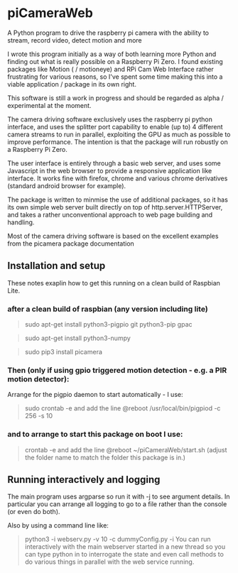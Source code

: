 # piCameraWeb
A Python program to drive the raspberry pi camera with the ability to stream, record video, detect motion and more

I wrote this program initially as a way of both learning more Python and finding out what is really possible on
a Raspberry Pi Zero. I found existing packages like Motion ( / motioneye) and RPi Cam Web Interface rather frustrating 
for various reasons, so I've spent some time making this into a viable application / package in its own right.

This software is still a work in progress and should be regarded as alpha / experimental at the moment.

The camera driving software exclusively uses the raspberry pi python interface, and uses the splitter port capability to
enable (up to) 4 different camera streams to run in parallel, exploiting the GPU as much as possible to improve performance.
The intention is that the package will run robustly on a Raspberry Pi Zero.

The user interface is entirely through a basic web server, and uses some Javascript in the web browser to provide a responsive
application like interface. It works fine with firefox, chrome and various chrome derivatives (standard android browser for
example).

The package is written to minmise the use of additional packages, so it has its own simple web server built directly on top
of http.server.HTTPServer, and takes a rather unconventional approach to web page building and handling.

Most of the camera driving software is based on the excellent examples from the picamera package documentation

## Installation and setup
These notes exaplin how to get this running on a clean build of Raspbian Lite.

### after a clean build of raspbian (any version including lite)

> sudo apt-get install python3-pigpio git python3-pip gpac

> sudo apt-get install python3-numpy

> sudo pip3 install picamera
### Then (only if using gpio triggered motion detection - e.g. a PIR motion detector):
Arrange for the pigpio daemon to start automatically - I use:
> sudo crontab -e
and add the line
> @reboot              /usr/local/bin/pigpiod -c 256 -s 10
### and to arrange to start this package on boot I use:
> crontab -e
and add the line
> @reboot              ~/piCameraWeb/start.sh
(adjust the folder name to match the folder this package is in.)
## Running interactively and logging
The main program uses argparse so run it with -j to see argument details. In particular you can arrange all logging to go
to a file rather than the console (or even do both).

Also by using a command line like:
> python3 -i webserv.py -v 10 -c dummyConfig.py -i
You can run interactively with the main webserver started in a new thread so you can type python in to interrogate the state and even call methods to do various things in parallel with the web service running.
